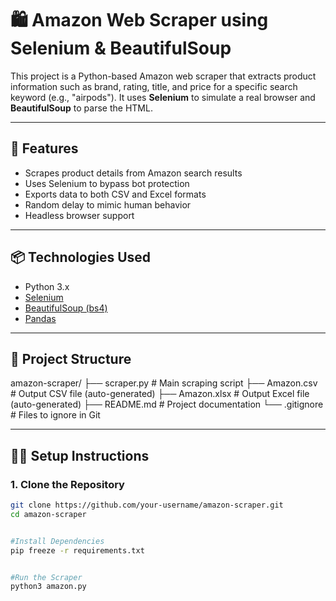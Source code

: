 # 🛍️ Amazon Web Scraper using Selenium & BeautifulSoup

This project is a Python-based Amazon web scraper that extracts product information such as brand, rating, title, and price for a specific search keyword (e.g., "airpods"). It uses **Selenium** to simulate a real browser and **BeautifulSoup** to parse the HTML.

---

## 🚀 Features

- Scrapes product details from Amazon search results
- Uses Selenium to bypass bot protection
- Exports data to both CSV and Excel formats
- Random delay to mimic human behavior
- Headless browser support

---

## 📦 Technologies Used

- Python 3.x
- [Selenium](https://pypi.org/project/selenium/)
- [BeautifulSoup (bs4)](https://pypi.org/project/beautifulsoup4/)
- [Pandas](https://pypi.org/project/pandas/)

---

## 📁 Project Structure

amazon-scraper/
├── scraper.py # Main scraping script
├── Amazon.csv # Output CSV file (auto-generated)
├── Amazon.xlsx # Output Excel file (auto-generated)
├── README.md # Project documentation
└── .gitignore # Files to ignore in Git



---

## 🧑‍💻 Setup Instructions

### 1. Clone the Repository

```bash
git clone https://github.com/your-username/amazon-scraper.git
cd amazon-scraper


#Install Dependencies
pip freeze -r requirements.txt


#Run the Scraper
python3 amazon.py